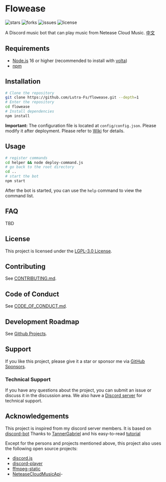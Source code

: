 # Flowease

![stars](https://img.shields.io/github/stars/Lutra-Fs/flowease.svg) ![forks](https://img.shields.io/github/forks/Lutra-Fs/flowease.svg) ![issues](https://img.shields.io/github/issues/Lutra-Fs/flowease.svg) ![license](https://img.shields.io/github/license/Lutra-Fs/flowease.svg)

A Discord music bot that can play music from Netease Cloud Music. [中文](README.md)

## Requirements

- [Node.js](https://nodejs.org/) 16 or higher (recommended to install with [volta](https://volta.sh/))
- [npm](https://www.npmjs.com/)

## Installation

```bash
# Clone the repository
git clone https://github.com/Lutra-Fs/flowease.git --depth=1
# Enter the repository
cd flowease
# Install dependencies
npm install
```

**Important:** The configuration file is located at `config/config.json`. Please modify it after deployment. Please refer to [Wiki](https://github.com/Lutra-Fs/Flowease/wiki/config.json) for details.

## Usage

```bash
# register commands
cd helper && node deploy-command.js
# go back to the root directory
cd ..
# start the bot
npm start
```

After the bot is started, you can use the `help` command to view the command list.

## FAQ

TBD

## License

This project is licensed under the [LGPL-3.0 License](LICENSE).

## Contributing

See [CONTRIBUTING.md](CONTRIBUTING.md).

## Code of Conduct

See [CODE_OF_CONDUCT.md](CODE_OF_CONDUCT.md).

## Development Roadmap

See [Github Projects](https://github.com/Lutra-Fs/Flowease/projects).

## Support

If you like this project, please give it a star or sponsor me via [GitHub Sponsors](https://github.com/sponsors/Lutra-Fs).

### Technical Support

If you have any questions about the project, you can submit an issue or discuss it in the discussion area.
We also have a [Discord server](https://discord.gg/8q27XhXbjX) for technical support.

## Acknowledgements

This project is inspired from my discord server members. It is based on [discord-bot](https://github.com/TannerGabriel/discord-bot)
Thanks to [TannerGabriel](https://github.com/TannerGabriel) and his easy-to-read [tutorial](https://gabrieltanner.org/blog/dicord-music-bot)

Except for the persons and projects mentioned above, this project also uses the following open source projects:

- [discord.js](https://discord.js.org/)
- [discord-player](https://discord-player.js.org/)
- [ffmpeg-static](https://gabrieltanner.org/blog/dicord-music-bot)
- [NeteaseCloudMusicApi](https://github.com/Binaryify/NeteaseCloudMusicApi)-
